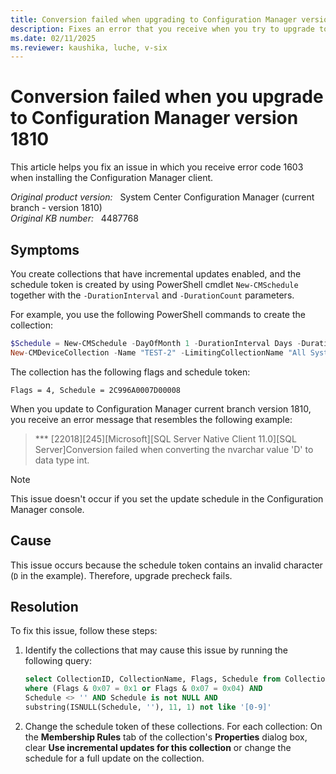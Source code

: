 ```yaml
---
title: Conversion failed when upgrading to Configuration Manager version 1810
description: Fixes an error that you receive when you try to upgrade to Configuration Manager version 1810.
ms.date: 02/11/2025
ms.reviewer: kaushika, luche, v-six
---
```

# Conversion failed when you upgrade to Configuration Manager version 1810

This article helps you fix an issue in which you receive error code 1603 when installing the Configuration Manager client.

_Original product version:_ &nbsp; System Center Configuration Manager (current branch - version 1810)  
_Original KB number:_ &nbsp; 4487768

## Symptoms

You create collections that have incremental updates enabled, and the schedule token is created by using PowerShell cmdlet `New-CMSchedule` together with the `-DurationInterval` and `-DurationCount` parameters.

For example, you use the following PowerShell commands to create the collection:

```powershell
$Schedule = New-CMSchedule -DayOfMonth 1 -DurationInterval Days -DurationCount 31
New-CMDeviceCollection -Name "TEST-2" -LimitingCollectionName "All Systems" -RefreshSchedule $Schedule -RefreshType Continuous
```

The collection has the following flags and schedule token:

`Flags = 4, Schedule = 2C996A0007D00008`

When you update to Configuration Manager current branch version 1810, you receive an error message that resembles the following example:

> \*\*\* \[22018][245]\[Microsoft][SQL Server Native Client 11.0][SQL Server]Conversion failed when converting the nvarchar value 'D' to data type int.

> [!NOTE]
> This issue doesn't occur if you set the update schedule in the Configuration Manager console.

## Cause

This issue occurs because the schedule token contains an invalid character (`D` in the example). Therefore, upgrade precheck fails.

## Resolution

To fix this issue, follow these steps:

1. Identify the collections that may cause this issue by running the following query:

    ```sql
    select CollectionID, CollectionName, Flags, Schedule from Collections_G
    where (Flags & 0x07 = 0x1 or Flags & 0x07 = 0x04) AND
    Schedule <> '' AND Schedule is not NULL AND
    substring(ISNULL(Schedule, ''), 11, 1) not like '[0-9]'
    ```

2. Change the schedule token of these collections. For each collection: On the **Membership Rules** tab of the collection's **Properties** dialog box, clear **Use incremental updates for this collection** or change the schedule for a full update on the collection.
